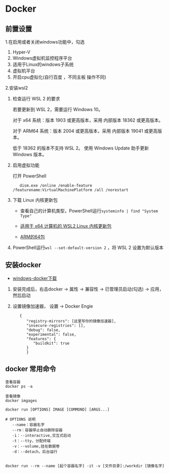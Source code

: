 # Docker

## 前置设置

1.在启用或者关闭windows功能中，勾选
   1. Hyper-V
   2. Windows虚拟机监控程序平台
   3. 适用于Linux的windows子系统
   4. 虚拟机平台
   5. 开启cpu虚拟化(自行百度 ，不同主板 操作不同)

2.安装wsl2
   1. 检查运行 WSL 2 的要求

         若要更新到 WSL 2，需要运行 Windows 10。

         对于 x64 系统：版本 1903 或更高版本，采用 内部版本 18362 或更高版本。

         对于 ARM64 系统：版本 2004 或更高版本，采用 内部版本 19041 或更高版本。

         低于 18362 的版本不支持 WSL 2。 使用 Windows Update 助手更新 Windows 版本。
   2. 启用虚拟功能

      打开 PowerShell
      ```
         dism.exe /online /enable-feature /featurename:VirtualMachinePlatform /all /norestart
      ```
   3. 下载 Linux 内核更新包

      - 查看自己的计算机类型，PowerShell运行`systeminfo | find "System Type"` 

      - [适用于 x64 计算机的 WSL2 Linux 内核更新包](https://wslstorestorage.blob.core.windows.net/wslblob/wsl_update_x64.msi)
      - [ARM的64包](https://wslstorestorage.blob.core.windows.net/wslblob/wsl_update_arm64.msi)
   4. PowerShell运行`wsl --set-default-version 2` ，将 WSL 2 设置为默认版本


##  安装docker
 - [windows-docker下载](https://hub.docker.com/editions/community/docker-ce-desktop-windows)

1. 安装完成后，右击docker -> 属性 -> 兼容性 -> 已管理员启动(勾选) -> 应用，然后启动

2. 设置镜像加速器， 设置  -> Docker Engie 
      ```   
         {
            "registry-mirrors": [这里写你的镜像加速器],
            "insecure-registries": [],
            "debug": false,
            "experimental": false,
            "features": {
               "buildkit": true
            }
            }

      ```

## docker 常用命令

```
查看容器
docker ps -a 

查看镜像
docker imgages

docker run [OPTIONS] IMAGE [COMMOND] [ARGS...]

# OPTIONS 说明
   --name：容器名字
   --rm：容器停止自动删除容器
   -i：--interactive,交互式启动
   -t：--tty，分配终端
   -v：--volume,挂在数据卷
   -d：--detach，后台运行


docker run --rm --name [起个容器名字] -it -v [文件目录]:/workdir [镜像名字]
```
